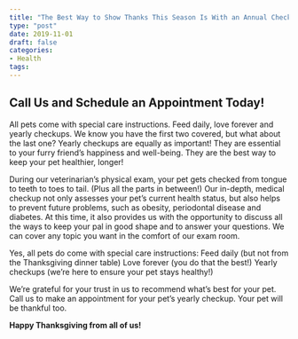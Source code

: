```yaml
---
title: "The Best Way to Show Thanks This Season Is With an Annual Checkup"
type: "post"
date: 2019-11-01
draft: false
categories:
- Health
tags:
---
```


## Call Us and Schedule an Appointment Today!

All pets come with special care instructions. Feed daily, love forever and yearly checkups. We know you have the first two covered, but what about the last one? Yearly checkups are equally as important! They are essential to your furry friend’s happiness and well-being. They are the best way to keep your pet healthier, longer!

During our veterinarian’s physical exam, your pet gets checked from tongue to teeth to toes to tail. (Plus all the parts in between!) Our in-depth, medical checkup not only assesses your pet’s current health status, but also helps to prevent future problems, such as obesity, periodontal disease and diabetes. At this time, it also provides us with the opportunity to discuss all the ways to keep your pal in good shape and to answer your questions. We can cover any topic you want in the comfort of our exam room.

Yes, all pets do come with special care instructions:
Feed daily (but not from the Thanksgiving dinner table)
Love forever (you do that the best!)
Yearly checkups (we’re here to ensure your pet stays healthy!)

We’re grateful for your trust in us to recommend what’s best for your pet. Call us to make an appointment for your pet’s yearly checkup. Your pet will be thankful too.

**Happy Thanksgiving from all of us!**
